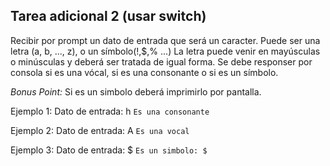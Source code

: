 ## Tarea adicional 2 (usar switch)
Recibir por prompt un dato de entrada que será un caracter. Puede ser una letra (a, b, ..., z), o un símbolo(!,$,% ...)
La letra puede venir en mayúsculas o minúsculas y deberá ser tratada de igual forma.
Se debe responser por consola si es una vócal, si es una consonante o si es un símbolo.

*Bonus Point:* Si es un simbolo deberá imprimirlo por pantalla.

Ejemplo 1: 
Dato de entrada: h
```Es una consonante```

Ejemplo 2: 
Dato de entrada: A
```Es una vocal```

Ejemplo 3: 
Dato de entrada: $
```Es un simbolo: $```